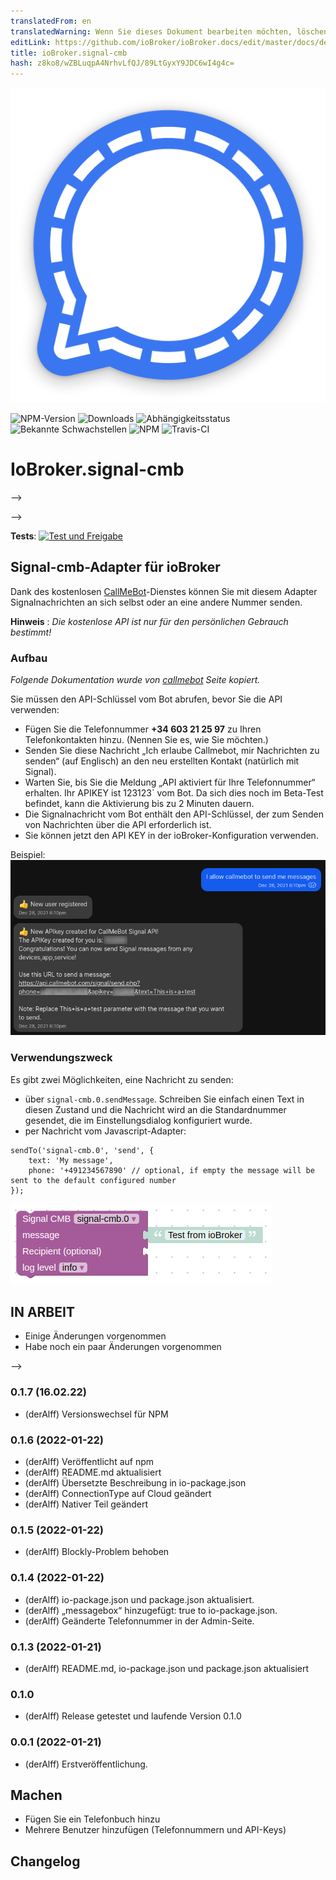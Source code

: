 ```yaml
---
translatedFrom: en
translatedWarning: Wenn Sie dieses Dokument bearbeiten möchten, löschen Sie bitte das Feld "translationsFrom". Andernfalls wird dieses Dokument automatisch erneut übersetzt
editLink: https://github.com/ioBroker/ioBroker.docs/edit/master/docs/de/adapterref/iobroker.signal-cmb/README.md
title: ioBroker.signal-cmb
hash: z8ko8/wZBLuqpA4NrhvLfQJ/89LtGyxY9JDC6wI4g4c=
---
```

![Logo](../../../en/adapterref/iobroker.signal-cmb/admin/signal-cmb.png)

![NPM-Version](http://img.shields.io/npm/v/iobroker.signal-cmb.svg)
![Downloads](https://img.shields.io/npm/dm/iobroker.signal-cmb.svg)
![Abhängigkeitsstatus](https://img.shields.io/david/ioBroker/iobroker.signal-cmb.svg)
![Bekannte Schwachstellen](https://snyk.io/test/github/ioBroker/ioBroker.signal-cmb/badge.svg)
![NPM](https://nodei.co/npm/iobroker.signal-cmb.png?downloads=true)
![Travis-CI](http://img.shields.io/travis/ioBroker/ioBroker.signal-cmb/master.svg)

# IoBroker.signal-cmb
-->

-->

**Tests**: [![Test und Freigabe](https://github.com/necotec/ioBroker.signal-cmb/actions/workflows/test-and-release.yml/badge.svg)](https://github.com/necotec/ioBroker.signal-cmb/actions/workflows/test-and-release.yml)

## Signal-cmb-Adapter für ioBroker
Dank des kostenlosen [CallMeBot](https://www.callmebot.com/blog/free-api-signal-send-messages/)-Dienstes können Sie mit diesem Adapter Signalnachrichten an sich selbst oder an eine andere Nummer senden.

**Hinweis** : *Die kostenlose API ist nur für den persönlichen Gebrauch bestimmt!*

### Aufbau
*Folgende Dokumentation wurde von [callmebot](https://www.callmebot.com/blog/free-api-signal-send-messages/) Seite kopiert.*

Sie müssen den API-Schlüssel vom Bot abrufen, bevor Sie die API verwenden:

- Fügen Sie die Telefonnummer **+34 603 21 25 97** zu Ihren Telefonkontakten hinzu. (Nennen Sie es, wie Sie möchten.)
- Senden Sie diese Nachricht „Ich erlaube Callmebot, mir Nachrichten zu senden“ (auf Englisch) an den neu erstellten Kontakt (natürlich mit Signal).
- Warten Sie, bis Sie die Meldung „API aktiviert für Ihre Telefonnummer“ erhalten. Ihr APIKEY ist 123123` vom Bot. Da sich dies noch im Beta-Test befindet, kann die Aktivierung bis zu 2 Minuten dauern.
- Die Signalnachricht vom Bot enthält den API-Schlüssel, der zum Senden von Nachrichten über die API erforderlich ist.
- Sie können jetzt den API KEY in der ioBroker-Konfiguration verwenden.

Beispiel: ![Beispiel](../../../en/adapterref/iobroker.signal-cmb/img/signal.jpg)

### Verwendungszweck
Es gibt zwei Möglichkeiten, eine Nachricht zu senden:

- über `signal-cmb.0.sendMessage`. Schreiben Sie einfach einen Text in diesen Zustand und die Nachricht wird an die Standardnummer gesendet, die im Einstellungsdialog konfiguriert wurde.
- per Nachricht vom Javascript-Adapter:

```
sendTo('signal-cmb.0', 'send', {
    text: 'My message',
    phone: '+491234567890' // optional, if empty the message will be sent to the default configured number
});
```

![Blockartig](../../../en/adapterref/iobroker.signal-cmb/img/blockly-signal.png)

## **IN ARBEIT**
* Einige Änderungen vorgenommen
* Habe noch ein paar Änderungen vorgenommen

-->

### 0.1.7 (16.02.22)
* (derAlff) Versionswechsel für NPM

### 0.1.6 (2022-01-22)
* (derAlff) Veröffentlicht auf npm
* (derAlff) README.md aktualisiert
* (derAlff) Übersetzte Beschreibung in io-package.json
* (derAlff) ConnectionType auf Cloud geändert
* (derAlff) Nativer Teil geändert

### 0.1.5 (2022-01-22)
* (derAlff) Blockly-Problem behoben

### 0.1.4 (2022-01-22)
* (derAlff) io-package.json und package.json aktualisiert.
* (derAlff) „messagebox“ hinzugefügt: true to io-package.json.
* (derAlff) Geänderte Telefonnummer in der Admin-Seite.

### 0.1.3 (2022-01-21)
* (derAlff) README.md, io-package.json und package.json aktualisiert

### 0.1.0
* (derAlff) Release getestet und laufende Version 0.1.0

### 0.0.1 (2022-01-21)
* (derAlff) Erstveröffentlichung.

## Machen
* Fügen Sie ein Telefonbuch hinzu
* Mehrere Benutzer hinzufügen (Telefonnummern und API-Keys)

## Changelog
<!--
Placeholder for the next version (at the beginning of the line):

## License
MIT License

Copyright (c) 2022 derAlff <derAlff@gmail.com>

Permission is hereby granted, free of charge, to any person obtaining a copy
of this software and associated documentation files (the "Software"), to deal
in the Software without restriction, including without limitation the rights
to use, copy, modify, merge, publish, distribute, sublicense, and/or sell
copies of the Software, and to permit persons to whom the Software is
furnished to do so, subject to the following conditions:

The above copyright notice and this permission notice shall be included in all
copies or substantial portions of the Software.

THE SOFTWARE IS PROVIDED "AS IS", WITHOUT WARRANTY OF ANY KIND, EXPRESS OR
IMPLIED, INCLUDING BUT NOT LIMITED TO THE WARRANTIES OF MERCHANTABILITY,
FITNESS FOR A PARTICULAR PURPOSE AND NONINFRINGEMENT. IN NO EVENT SHALL THE
AUTHORS OR COPYRIGHT HOLDERS BE LIABLE FOR ANY CLAIM, DAMAGES OR OTHER
LIABILITY, WHETHER IN AN ACTION OF CONTRACT, TORT OR OTHERWISE, ARISING FROM,
OUT OF OR IN CONNECTION WITH THE SOFTWARE OR THE USE OR OTHER DEALINGS IN THE
SOFTWARE.